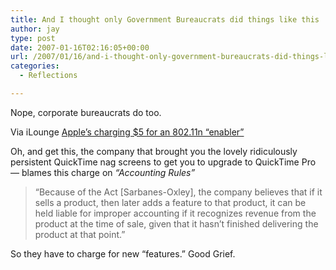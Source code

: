 ```yaml
---
title: And I thought only Government Bureaucrats did things like this
author: jay
type: post
date: 2007-01-16T02:16:05+00:00
url: /2007/01/16/and-i-thought-only-government-bureaucrats-did-things-like-this/
categories:
  - Reflections

---
```

Nope, corporate bureaucrats do too.

Via iLounge [Apple’s charging $5 for an 802.11n “enabler”][1]

Oh, and get this, the company that brought you the lovely ridiculously persistent QuickTime nag screens to get you to upgrade to QuickTime Pro — blames this charge on _“Accounting Rules”_

> “Because of the Act [Sarbanes-Oxley], the company believes that if it sells a product, then later adds a feature to that product, it can be held liable for improper accounting if it recognizes revenue from the product at the time of sale, given that it hasn’t finished delivering the product at that point.”

So they have to charge for new “features.” Good Grief.

 [1]: http://backstage.ilounge.com/index.php/backstage/comments/oh-about-that-80211n-card-in-your-c2d-mac/